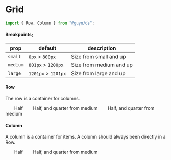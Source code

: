 # Grid

```js
import { Row, Column } from "@guyn/ds";
```

<script>
export default {
    components: {Row : ()=>import('./Row'),Column : ()=>import('./Column')}
}
</script>

#### Breakpoints;

| prop     | default             | description             |
| -------- | ------------------- | ----------------------- |
| `small`  | `0px` > `800px`     | Size from small and up  |
| `medium` | `801px` > `1200px`  | Size from medium and up |
| `large`  | `1201px` > `1201px` | Size from large and up  |

#### Row

The row is a container for columns.

<Example>
<Row style="border: 1px solid var(--color-blue); padding: 1em" :gap="1">
  <Column style="border: 1px dashed var(--color-ice); padding: 1em" size="half">Half</Column> 
  <Column style="border: 1px dashed var(--color-ice); padding: 1em" small="half" medium="quarter">Half, and quarter from medium</Column>
  <Column style="border: 1px dashed var(--color-ice); padding: 1em" small="half" medium="quarter">Half, and quarter from medium</Column>
</Row>

<template slot="code">

```html
<Row>
	<Column size="half">Half</Column>
	<Column small="half" medium="quarter">Half, and quarter from medium</Column>
	<Column small="half" medium="quarter">Half, and quarter from medium</Column>
</Row>
```

</template>
</Example>

#### Column

A column is a container for items. A column should always been directly in a Row.

<Example>

<Row style="border: 1px dashed var(--color-ice); padding: 1em" :gap="1">
  <Column style="border: 1px solid var(--color-blue); padding: 1em" size="two-third">Half</Column> 
  <Column style="border: 1px solid var(--color-blue); padding: 1em" small="full" medium="third">Half, and quarter from medium</Column>
</Row>
</Example>
